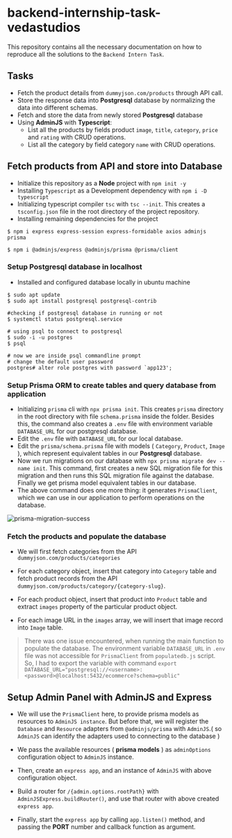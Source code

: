 # backend-internship-task-vedastudios

This repository contains all the necessary documentation on how to reproduce all the solutions to the `Backend Intern Task`.

## Tasks
- Fetch the product details from `dummyjson.com/products` through API call.
- Store the response data into **Postgresql** database by normalizing the data into different schemas.
- Fetch and store the data from newly stored **Postgresql** database
- Using **AdminJS** with **Typescript**:
  - List all the products by fields product `image`, `title`, `category`, `price` and `rating` with CRUD operations.
  - List all the category by field category `name` with CRUD operations.


## Fetch products from API and store into Database

- Initialize this repository as a **Node** project with `npm init -y`
- Installing `Typescript` as a Development dependency with `npm i -D typescript`
- Initializing typescript compiler `tsc` with `tsc --init`. This creates a `tsconfig.json` file in the root directory of the project repository.
- Installing remaining dependencies for the project

```
$ npm i express express-session express-formidable axios adminjs prisma

$ npm i @adminjs/express @adminjs/prisma @prisma/client
```

### Setup Postgresql database in localhost
- Installed and configured database locally in ubuntu machine
```
$ sudo apt update
$ sudo apt install postgresql postgresql-contrib

#checking if postgresql database in running or not
$ systemctl status postgresql.service

# using psql to connect to postgresql
$ sudo -i -u postgres
$ psql

# now we are inside psql commandline prompt
# change the default user password
postgres# alter role postgres with password `app123';
```

### Setup Prisma ORM to create tables and query database from application
- Initializing `prisma` cli with `npx prisma init`. This creates `prisma` directory in the root directory with file `schema.prisma` inside the folder. Besides this, the command also creates a `.env` file with environment variable `DATABASE_URL` for our postgresql database.
- Edit the `.env` file with `DATABASE_URL` for our local database.
- Edit the `prisma/schema.prisma` file with models ( `Category`, `Product`, `Image` ), which represent equivalent tables in our **Postgresql** database.
- Now we run migrations on our database with `npx prisma migrate dev --name init`. This command, first creates a new SQL migration file for this migration and then  runs this SQL migration file against the database. Finally we get prisma model equivalent tables in our database.
- The above command does one more thing: it generates `PrismaClient`, which we can use in our application to perform operations on the database.

![prisma-migration-success]()

### Fetch the products and populate the database

- We will first fetch categories from the API `dummyjson.com/products/categories`

- For each category object, insert that category into `Category` table and fetch product records from the API `dummyjson.com/products/category/{category-slug}`.

- For each product object, insert that product into `Product` table and extract `images` property of the particular product object.

- For each image URL in the `images` array, we will insert that image record into `Image` table.

> There was one issue encountered, when running the main function to populate the database. The environment variable `DATABASE_URL` in `.env` file was not accessible for `PrismaClient` from `populatedb.js` script. So, I had to export the variable with command `export DATABASE_URL="postgresql://<username>:<password>@localhost:5432/ecommerce?schema=public"`

## Setup Admin Panel with AdminJS and Express

- We will use the `PrismaClient` here, to provide prisma models as resources to `AdminJS instance`. But before that, we will register the `Database` and `Resource` adapters from `@adminjs/prisma` with `AdminJS`.( so `AdminJS` can identify the adapters used to connecting to the database )

- We pass the available resources ( **prisma models** ) as `adminOptions` configuration object to `AdminJS` instance.

- Then, create an `express app`, and an instance of `AdminJS` with above configuration object.

- Build a router for `/{admin.options.rootPath}` with `AdminJSExpress.buildRouter()`, and use that router with above created `express app`.

- Finally, start the `express app` by calling `app.listen()` method, and passing the **PORT** number and callback function as argument.